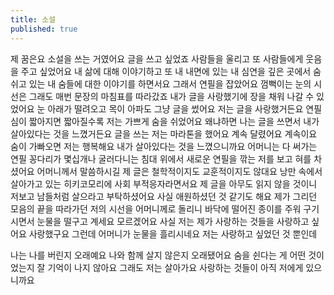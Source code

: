```yaml
---
title: 소설
published: true
---
```



제 꿈은요 소설을 쓰는 거였어요 글을 쓰고 싶었죠 사람들을 울리고 또 사람들에게 웃음을 주고 싶었어요 내 삶에 대해 이야기하고 또 내 내면에 있는 내 심연을 깊은 곳에서 숨쉬고 있는 내 숨들에 대한 이야기를 하면서요 그래서 연필을 잡았어요 껌뻑이는 눈의 시선은 그래도 매번 문장의 마침표를 따라갔죠 내가 글을 사랑했기에 장을 채워 나갈 수 있었어요 눈 아래가 떨려오고 목이 아파도 그냥 글을 썼어요 저는 글을 사랑했거든요 연필심이 짧아지면 짧아질수록 저는 가쁘게 숨을 쉬었어요 왜냐하면 나는 글을 쓰면서 내가 살아있다는 것을 느꼈거든요 글을 쓰는 저는 마라톤을 했어요 계속 달렸어요 계속이요 숨이 가빠오면 저는 행복해요 내가 살아있다는 것을 느꼈으니까요 어머니는 다 써가는 연필 꽁다리가 몇십개나 굴러다니는 침대 위에서 새로운 연필을 깎는 저를 보고 혀를 차셨어요 어머니께서 말씀하시길 제 글은 철학적이지도 교훈적이지도 않대요 낭만 속에서 살아가고 있는 히키코모리에 사회 부적응자라면서요 제 글을 아무도 읽지 않을 것이니 저보고 남들처럼 살으라고 부탁하셨어요 사실 애원하셨던 것 같기도 해요 제가 그리던 모음의 끝을 따라가던 저의 시선을 어머니께로 돌리니 바닥에 떨어진 종이를 주워 구기시면서 눈물을 떨구고 계세요 모르겠어요 사실 저는 제가 사랑하는 것들을 사랑하고 싶어요 사랑했구요 그런데 어머니가 눈물을 흘리시네요
저는 사랑하고 싶었던 것 뿐인데

나는 나를 버린지 오래예요 나와 함께 살지 않은지 오래됐어요 숨을 쉰다는 게 어떤 것이었는지 잘 기억이 나지 않아요 그래도 저는 살아가요 사랑하는 것들이 아직 저에게 있으니까요
